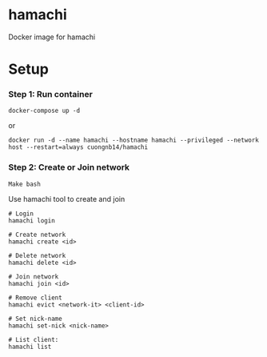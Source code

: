# hamachi
Docker image for hamachi

# Setup

### Step 1: Run container
`docker-compose up -d`

or

`docker run -d --name hamachi --hostname hamachi --privileged --network host --restart=always cuongnb14/hamachi`

### Step 2: Create or Join network
`Make bash`

Use hamachi tool to create and join

```
# Login
hamachi login

# Create network
hamachi create <id>

# Delete network
hamachi delete <id>

# Join network
hamachi join <id>

# Remove client
hamachi evict <network-it> <client-id>

# Set nick-name
hamachi set-nick <nick-name>

# List client:
hamachi list
```
